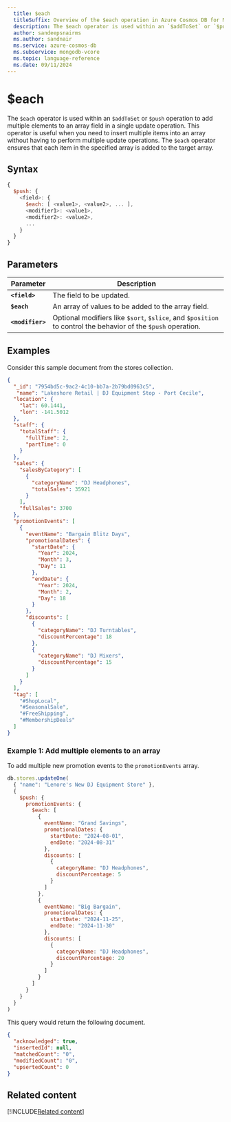 ```yaml
---
  title: $each
  titleSuffix: Overview of the $each operation in Azure Cosmos DB for MongoDB (vCore)
  description: The $each operator is used within an `$addToSet` or `$push` operation to add multiple elements to an array field in a single update operation. 
  author: sandeepsnairms
  ms.author: sandnair
  ms.service: azure-cosmos-db
  ms.subservice: mongodb-vcore
  ms.topic: language-reference
  ms.date: 09/11/2024
---
```

# $each

The `$each` operator is used within an `$addToSet` or `$push` operation to add multiple elements to an array field in a single update operation. This operator is useful when you need to insert multiple items into an array without having to perform multiple update operations. The `$each` operator ensures that each item in the specified array is added to the target array.

## Syntax

```javascript
{
  $push: {
    <field>: {
      $each: [ <value1>, <value2>, ... ],
      <modifier1>: <value1>,
      <modifier2>: <value2>,
      ...
    }
  }
}
```

## Parameters

| Parameter | Description |
| --- | --- |
| **`<field>`**| The field to be updated.|
| **`$each`**| An array of values to be added to the array field.|
| **`<modifier>`**| Optional modifiers like `$sort`, `$slice`, and `$position` to control the behavior of the `$push` operation.|

## Examples

Consider this sample document from the stores collection.

```json
{
  "_id": "7954bd5c-9ac2-4c10-bb7a-2b79bd0963c5",
   "name": "Lakeshore Retail | DJ Equipment Stop - Port Cecile",
  "location": {
    "lat": 60.1441,
    "lon": -141.5012
  },
  "staff": {
    "totalStaff": {
      "fullTime": 2,
      "partTime": 0
    }
  },
  "sales": {
    "salesByCategory": [
      {
        "categoryName": "DJ Headphones",
        "totalSales": 35921
      }
    ],
    "fullSales": 3700
  },
  "promotionEvents": [
    {
      "eventName": "Bargain Blitz Days",
      "promotionalDates": {
        "startDate": {
          "Year": 2024,
          "Month": 3,
          "Day": 11
        },
        "endDate": {
          "Year": 2024,
          "Month": 2,
          "Day": 18
        }
      },
      "discounts": [
        {
          "categoryName": "DJ Turntables",
          "discountPercentage": 18
        },
        {
          "categoryName": "DJ Mixers",
          "discountPercentage": 15
        }
      ]
    }
  ],
  "tag": [
    "#ShopLocal",
    "#SeasonalSale",
    "#FreeShipping",
    "#MembershipDeals"
  ]
}
```
### Example 1: Add multiple elements to an array

To add multiple new promotion events to the `promotionEvents` array.

```javascript
db.stores.updateOne(
  { "name": "Lenore's New DJ Equipment Store" },
  {
    $push: {
      promotionEvents: {
        $each: [
          {
            eventName: "Grand Savings",
            promotionalDates: {
              startDate: "2024-08-01",
              endDate: "2024-08-31"
            },
            discounts: [             
              {
                categoryName: "DJ Headphones",
                discountPercentage: 5
              }
            ]
          },
          {
            eventName: "Big Bargain",
            promotionalDates: {
              startDate: "2024-11-25",
              endDate: "2024-11-30"
            },
            discounts: [
              {
                categoryName: "DJ Headphones",
                discountPercentage: 20
              }
            ]
          }
        ]
      }
    }
  }
)
```

This query would return the following document.

```json
{
  "acknowledged": true,
  "insertedId": null,
  "matchedCount": "0",
  "modifiedCount": "0",
  "upsertedCount": 0
}
```

## Related content
[!INCLUDE[Related content](../includes/related-content.md)]